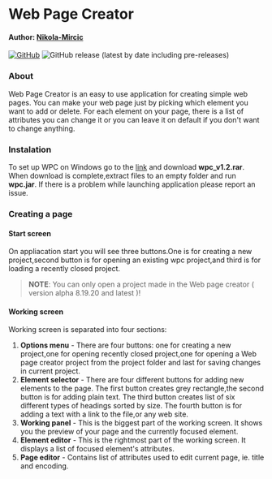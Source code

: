# Web Page Creator 
#### Author: [Nikola-Mircic](https://github.com/Nikola-Mircic)

[![GitHub](https://img.shields.io/github/license/Nikola-Mircic/Web-Page-Creator?color=blue&label=License)](LICENSE)
![GitHub release (latest by date including pre-releases)](https://img.shields.io/github/v/tag/Nikola-Mircic/Web-Page-Creator?color=green&label=Version)

### About
Web Page Creator is an easy to use application for creating simple web pages. You can make your web page just by picking which element you want to add or delete. For each element on your page, there is a list of attributes you can change it or you can leave it on default if you don't want to change anything.

### Instalation
To set up WPC on Windows go to the [link](https://github.com/Nikola-Mircic/Web-Page-Creator/raw/master/release/wpc_v1.2.rar) and download __wpc_v1.2.rar__. When download is complete,extract files to an empty folder and run __wpc.jar__. If there is a problem while launching application please report an issue.

### Creating a page
#### Start screen
On appliacation start you will see three buttons.One is for creating a new project,second button is for opening an existing wpc project,and third is for loading a recently closed project.
> __NOTE__: You can only open a project made in the Web page creator ( version alpha 8.19.20 and latest )!
#### Working screen
Working screen is separated into four sections:
1. __Options menu__ - There are four buttons: one for creating a new project,one for opening recently closed project,one for opening a Web page creator project from the project folder and last for saving changes in current project.
2. __Element selector__ - There are four different buttons for adding new elements to the page. The first button creates grey rectangle,the second button is for adding plain text. The third button creates list of six different types of headings sorted by size. The fourth button is for adding a text with a link to the file,or any web site.
3. __Working panel__ - This is the biggest part of the working screen. It shows you the preview of your page and the currently focused element.
4. __Element editor__ - This is the rightmost part of the working screen. It displays a list of focused element's attributes.
5. __Page editor__ - Contains list of attributes used to edit current page, ie. title and encoding.
